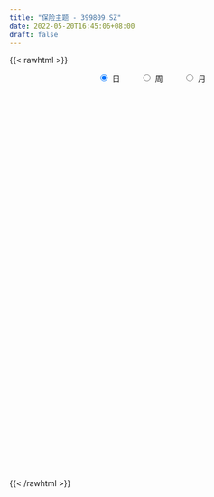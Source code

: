 ```yaml
---
title: "保险主题 - 399809.SZ"
date: 2022-05-20T16:45:06+08:00
draft: false
---
```

{{< rawhtml >}}
    <div style="text-align: center">
        <label style="padding: 1rem;"><input style="margin-right: .5rem" type="radio" name="period" value="D" checked onclick="period_change(this)">日</label>
        <label style="padding: 1rem;"><input style="margin-right: .5rem" type="radio" name="period" value="W" onclick="period_change(this)">周</label>
        <label style="padding: 1rem;"><input style="margin-right: .5rem" type="radio" name="period" value="M" onclick="period_change(this)">月</label>
    </div>
    <div id="chart" style="height: 700px;"></div> 
    <script type="text/javascript">
        const D_v = [9298173.0,8793867.0,9611868.0,11878261.0,9454376.0,8570605.0,7207785.0,8185897.0,7199799.0,6435942.0,11159004.0,8413903.0,7032222.0,7030987.0,6943776.0,7365029.0,7407151.0,6030118.0,6813379.0,5657882.0,5160424.0,6594529.0,9357627.0,12586574.0,10926791.0,10032910.0,8293466.0,7892813.0,8540379.0,10239331.0,8540664.0,6595385.0,8394682.0,7069830.0,6901666.0,5895586.0,7456407.0,8460469.0,7004552.0,7755859.0,6862159.0,8197878.0,8859378.0,11129538.0,11793516.0,12899206.0,11824666.0,10519065.0,9390047.0,9612140.0,11927841.0,16192881.0,15935522.0,21122536.0,18153912.0,14550338.0,12287426.0,12448831.0,12463103.0,14963822.0,10263770.0,10024272.0,8701776.0,9582640.0,8603572.0,11422037.0,11099902.0,8742647.0,12229286.0,15929488.0,13426476.0,11643051.0,10733576.0,8688868.0,12567108.0,13042898.0,16682901.0,12949101.0,13913416.0,18744792.0,23530037.0,19193184.0,18140838.0,16607341.0,18412178.0,18867329.0,19511412.0,21266686.0,18533399.0,25791314.0,17947855.0,17562628.0,16038878.0,16502842.0,16266441.0,14383416.0,18988075.0,15823103.0,15248813.0,10451002.0,14790552.0,11931371.0,11440778.0,9900679.0,7429884.0,8878295.0,9011098.0,9143295.0,7704614.0,11034777.0,9253185.0,10714172.0,10160574.0,9474267.0,11577821.0,12269842.0,11205797.0,12504365.0,7450950.0,7883636.0,8463469.0,7531405.0,7334248.0,8506655.0,8934245.0,6693895.0,6706970.0,7653395.0,5749852.0,6793211.0,7130006.0,7510742.0,7986612.0,6804782.0,8147955.0,8467891.0,8084939.0,8523461.0,7590384.0,8885811.0,10829285.0,10828581.0,10340157.0,9071119.0,13117247.0,13007181.0,11540369.0,10084111.0,7797752.0,8931423.0,9416340.0,9676387.0,8393845.0,8302683.0,8475281.0,7264257.0,6708269.0,8643571.0,7202176.0,6892182.0,6751321.0,8685171.0,10928377.0,9675219.0,17341884.0,11334383.0,9109632.0,9907876.0,9789461.0,11384540.0,7705163.0,12234494.0,12741525.0,16949947.0,12271255.0,9205940.0,10965643.0,8285395.0,8972845.0,11284710.0,14074323.0,13892683.0,11013990.0,12082732.0,17322240.0,13000719.0,9535547.0,11001533.0,9518222.0,10201003.0,8590037.0,12213886.0,9814435.0,16885279.0,11818600.0,8996058.0,8665892.0,8548947.0,11327702.0,9470448.0,16190583.0,18858565.0,17366794.0,11771019.0,11840138.0,8929230.0,15578205.0,13429429.0,12426212.0,13185744.0,9707620.0,8560870.0,7329220.0,7031213.0,6621871.0,8537621.0,5998359.0,8819527.0,8293745.0,9346640.0,12334341.0,8851124.0,9409129.0,9089704.0,10092569.0,7338318.0,6545564.0,7261841.0,8976444.0,9066215.0,8900054.0,10308737.0,8904376.0,12711264.0,11354287.0,12513176.0,11189443.0,11726725.0,10724381.0,8088510.0,6192664.0,9906607.0,8988606.0,6843725.0,6543329.0,6520906.0,7051889.0,6425106.0,6516960.0,8254932.0]
const D_histogram = [0.0,-0.3853182906,-1.7347557628,3.6886346685,5.8205959462,8.3042456056,7.3897936518,8.1344684389,5.5637824632,3.8395260832,8.6114595824,11.4892727095,12.0244276554,11.9839482054,9.2127684027,4.298248133,0.686217868,-3.0304012754,-3.623857114,-4.7171756302,-5.0311855078,-5.2260512525,-7.1086403022,-9.9736615353,-14.2108758179,-15.9985764467,-18.104288823,-19.4500512439,-20.085172925,-17.9239614436,-14.617430493,-11.6204186931,-7.5123117802,-6.0742515707,-6.6793201969,-7.3872996636,-7.0079821586,-10.2725695045,-11.1054644412,-8.4186824309,-7.0046082118,-8.3316752837,-9.157325232,-10.0869282676,-8.3270837838,-9.2983592351,-5.4119542022,-3.2036574961,-1.6003690101,-1.1108248586,-0.8179484737,2.0305494629,3.4419819288,-1.4236179315,-7.8007479911,-10.969006633,-12.7435034623,-12.3412002255,-9.2415234412,-6.0557085761,-4.3607665568,-2.3244851244,-1.4008966816,2.8295083774,6.926951487,9.9939292311,10.1627955386,9.865457024,10.6639256951,10.433522961,13.7338482119,12.0055468348,9.3807546591,7.4859364909,6.3316259771,5.451469585,2.9654230751,3.972153464,2.8731778578,3.1317555565,7.5963232636,11.1046796243,13.3384363357,15.2594843421,17.4600197962,18.0927537982,17.6922118225,16.751447305,15.839780309,11.2394741769,7.7742805336,4.3447151699,0.5089436866,-3.3734139674,-4.5241831472,-5.9767681568,-5.597199844,-4.3341860787,-4.2049305609,-5.6869832241,0.0149031321,4.7968208067,6.5585020944,5.81130913,4.1214520283,2.6999860913,0.2224647714,1.1466539822,0.8136894381,4.5795037259,6.5335129914,6.6974666278,5.0567157668,2.9730885918,0.1456085394,-5.7487968886,-8.4323468331,-11.4960849176,-12.5788381079,-12.9641886603,-12.8265065591,-11.4537343199,-10.8674013726,-10.7607007025,-6.9394616642,-4.721990113,-2.4757010451,-0.796981961,0.2834891401,-0.5045510289,0.477958946,0.6320773566,0.76788903,1.3590791415,1.4997170452,0.1626345021,-0.9147175768,-1.5696375349,-0.6666652313,-0.0348918469,1.0540667255,2.0504682901,4.6475607232,6.4773325914,9.1315237396,10.018298778,10.3148197884,8.6497967286,6.7173081745,6.2099321392,4.5007757264,2.1070158217,1.2738446388,-0.3291202965,-1.0468129085,-2.9069911459,-3.810671278,-3.1844772375,-3.3426911473,-3.1148952003,-2.749125694,-1.9673781689,-0.3199304949,-0.4137300575,1.8888485677,3.4058505426,4.1026339996,4.3165093176,4.0164232001,0.9463262854,-0.5960967068,-0.9607443047,-0.8830154411,2.5732177609,4.1049648356,4.0399920641,0.3473498315,-0.7712937236,-3.4323160098,-6.5821969225,-5.1875204892,-2.6904075141,-0.8393023838,1.7217809278,6.3622390605,6.0392530899,4.88734654,4.8497778701,4.0516075329,4.4791667724,3.4618900102,0.8140354134,-1.0966966402,-5.1229654842,-7.2113176751,-8.8324295294,-8.1464409968,-8.7373625244,-8.2512992288,-9.1168332671,-12.2869342584,-16.6343504749,-20.3212756679,-20.923422772,-19.454098695,-20.3062601573,-25.9090015613,-23.2915369942,-17.5639666858,-9.3099587056,-5.0312073981,-0.5316726322,2.9022763196,5.3958610524,6.0949868219,6.0863229745,5.4493259097,8.3950460456,10.2919534658,12.7951042571,15.0812908424,13.8723974529,13.976450291,10.1217834644,9.1170513288,7.3176448408,6.3201648654,5.6956546122,2.3712787288,-0.9301986513,-4.4896305231,-5.8418850083,-4.68222811,-9.0470299014,-13.8542154389,-14.8080577224,-14.7773141939,-11.3332416365,-8.6095577841,-8.3389977258,-6.5916972162,-4.452490132,-1.5746258735,0.0914842444,2.345864663,2.7946430722,4.7228336772,5.2607052766,4.929136241,7.1567876657]
const D_fast = [0.0,-0.4816478632,-2.2647742762,4.0807748222,7.6678850866,12.2275961474,13.1605926064,15.9388845034,14.7591441434,13.9947692842,20.919567679,26.6696989835,30.2109608433,33.1664684446,32.6984807426,28.8585225061,25.4180467081,20.9438272458,19.4444071287,17.171794705,15.5999884505,14.0986098926,10.4388607673,5.0804241505,-2.7095090867,-8.4968538271,-15.1286384091,-21.3369136411,-26.9933285534,-29.3131074328,-29.6609341055,-29.5690269789,-27.338998011,-27.4195006942,-29.6943993696,-32.2492037522,-33.6218817869,-39.4546115089,-43.0638725559,-42.4817611533,-42.8188389872,-46.22882488,-49.3438061364,-52.7951412388,-53.117067701,-56.4129329611,-53.8795164787,-52.4721341466,-51.2689379132,-51.0570999763,-50.9687107098,-47.6125754075,-45.3406474594,-50.5621518025,-58.88946886,-64.7999791601,-69.760351855,-72.4433486745,-71.6540527506,-69.9821650295,-69.3774146494,-67.922254498,-67.3488902256,-62.4111080723,-56.581927091,-51.016467039,-48.3069018469,-46.1378761055,-42.6734260106,-40.2954480046,-33.5616607006,-32.288575369,-32.5681788799,-32.5915129254,-32.1629169449,-31.6802059408,-33.4248966819,-31.4251279271,-31.8058090687,-30.7642924809,-24.4006439579,-18.1161176911,-12.5477518958,-6.8118328038,-0.2462924007,4.9096300508,8.9321410307,12.1792383394,15.2275164207,13.4370788329,11.915455323,9.5720687517,5.8635331902,1.1378220443,-1.1439929223,-4.0907699711,-5.1105016194,-4.9310343738,-5.8530114962,-8.7568099653,-3.0511978262,2.9299250501,6.3312318614,7.0368661795,6.3773720849,5.6309026707,3.2089975437,4.41985025,4.2903080654,9.2009982847,12.7883857981,14.6267060914,14.2501341721,12.909779145,10.1187012276,2.7870965774,-2.0045400754,-7.9422993893,-12.1697621066,-15.7961598241,-18.8651043626,-20.3557657035,-22.4862830992,-25.0697576048,-22.9833839826,-21.9464099597,-20.319046153,-18.8395725591,-17.688229173,-18.6024070992,-17.5004073879,-17.1882696381,-16.8604857072,-15.9295258103,-15.4139586453,-16.7103825629,-18.016414036,-19.0637433778,-18.327437382,-17.7043869594,-16.3519117056,-14.8428930685,-11.0839104546,-7.6348054386,-2.6977333555,0.6936163775,3.5688423349,4.0662684573,3.8131069468,4.8582139464,4.2742514651,2.4072455158,1.8925354927,0.2072904832,-0.772105356,-3.3590313797,-5.2153793313,-5.3853046002,-6.3791912969,-6.9301191499,-7.2516310672,-6.9617280842,-5.394263034,-5.591495111,-2.8167043439,-0.4482397333,1.2742022236,2.567204871,3.2712245535,0.4377092101,-1.2537379587,-1.8585716328,-2.0015966295,2.0979410127,4.6559292964,5.6009545409,1.9951497662,0.6836827801,-2.8354185085,-7.6308486519,-7.5330523408,-5.7085412442,-4.0672617099,-1.0757331664,5.1552847314,6.3421120333,6.4120421185,7.586917916,7.8016494621,9.3490003946,9.197196135,6.7528503916,4.5679441779,-0.7390660371,-4.6302476468,-8.4594668835,-9.8100886001,-12.5853507587,-14.1621122704,-17.3068546254,-23.5486891814,-32.0546930166,-40.8219371266,-46.6549399236,-50.0491405204,-55.977867022,-68.0578588164,-71.2632784979,-69.9266998609,-64.0001815571,-60.9792320991,-56.6126154913,-52.4530974596,-48.6105474637,-46.3876749887,-44.8747580925,-44.1494236799,-39.1049420326,-34.6350462459,-28.9331193903,-22.8766100944,-20.6174041208,-17.0192387098,-18.3434596704,-17.0689289737,-17.0389242516,-16.4563630106,-15.6569596108,-18.388515812,-21.9225428549,-26.6043823575,-29.4171080947,-29.4280082239,-36.0545674907,-44.3253068879,-48.9811636021,-52.644748622,-52.0339864738,-51.4626920674,-53.2768814405,-53.1775052349,-52.1514206837,-49.6672128937,-47.9782317146,-45.1373851303,-43.9899459531,-40.8810469287,-39.0279990102,-38.1272839856,-34.1104356445]
const D_slow = [0.0,-0.0963295726,-0.5300185134,0.3921401538,1.8472891403,3.9233505417,5.7707989547,7.8044160644,9.1953616802,10.155243201,12.3081080966,15.180426274,18.1865331878,21.1825202392,23.4857123399,24.5602743731,24.7318288401,23.9742285213,23.0682642427,21.8889703352,20.6311739582,19.3246611451,17.5475010696,15.0540856857,11.5013667313,7.5017226196,2.9756504139,-1.8868623971,-6.9081556284,-11.3891459893,-15.0435036125,-17.9486082858,-19.8266862308,-21.3452491235,-23.0150791727,-24.8619040886,-26.6138996283,-29.1820420044,-31.9584081147,-34.0630787224,-35.8142307754,-37.8971495963,-40.1864809043,-42.7082129712,-44.7899839172,-47.114573726,-48.4675622765,-49.2684766505,-49.668568903,-49.9462751177,-50.1507622361,-49.6431248704,-48.7826293882,-49.1385338711,-51.0887208689,-53.8309725271,-57.0168483927,-60.102148449,-62.4125293093,-63.9264564534,-65.0166480926,-65.5977693737,-65.9479935441,-65.2406164497,-63.508878578,-61.0103962702,-58.4696973855,-56.0033331295,-53.3373517057,-50.7289709655,-47.2955089125,-44.2941222038,-41.948933539,-40.0774494163,-38.494542922,-37.1316755258,-36.390319757,-35.397281391,-34.6789869265,-33.8960480374,-31.9969672215,-29.2207973154,-25.8861882315,-22.071317146,-17.7063121969,-13.1831237474,-8.7600707918,-4.5722089655,-0.6122638883,2.197604656,4.1411747894,5.2273535818,5.3545895035,4.5112360117,3.3801902249,1.8859981857,0.4866982247,-0.596848295,-1.6480809353,-3.0698267413,-3.0661009583,-1.8668957566,-0.227270233,1.2255570495,2.2559200566,2.9309165794,2.9865327723,3.2731962678,3.4766186273,4.6214945588,6.2548728067,7.9292394636,9.1934184053,9.9366905533,9.9730926881,8.535893466,6.4278067577,3.5537855283,0.4090760013,-2.8319711638,-6.0385978035,-8.9020313835,-11.6188817267,-14.3090569023,-16.0439223183,-17.2244198466,-17.8433451079,-18.0425905981,-17.9717183131,-18.0978560703,-17.9783663338,-17.8203469947,-17.6283747372,-17.2886049518,-16.9136756905,-16.873017065,-17.1016964592,-17.4941058429,-17.6607721507,-17.6694951125,-17.4059784311,-16.8933613586,-15.7314711778,-14.1121380299,-11.829257095,-9.3246824005,-6.7459774534,-4.5835282713,-2.9042012277,-1.3517181929,-0.2265242613,0.3002296942,0.6186908539,0.5364107797,0.2747075526,-0.4520402339,-1.4047080534,-2.2008273627,-3.0365001496,-3.8152239496,-4.5025053731,-4.9943499154,-5.0743325391,-5.1777650535,-4.7055529116,-3.8540902759,-2.828431776,-1.7493044466,-0.7451986466,-0.5086170752,-0.6576412519,-0.8978273281,-1.1185811884,-0.4752767482,0.5509644607,1.5609624768,1.6477999346,1.4549765037,0.5968975013,-1.0486517293,-2.3455318516,-3.0181337302,-3.2279593261,-2.7975140942,-1.2069543291,0.3028589434,1.5246955784,2.737140046,3.7500419292,4.8698336223,5.7353061248,5.9388149782,5.6646408181,4.3838994471,2.5810700283,0.3729626459,-1.6636476033,-3.8479882344,-5.9108130416,-8.1900213583,-11.2617549229,-15.4203425417,-20.5006614587,-25.7315171517,-30.5950418254,-35.6716068647,-42.1488572551,-47.9717415036,-52.3627331751,-54.6902228515,-55.948024701,-56.080942859,-55.3553737792,-54.0064085161,-52.4826618106,-50.961081067,-49.5987495896,-47.4999880782,-44.9269997117,-41.7282236474,-37.9579009368,-34.4898015736,-30.9956890009,-28.4652431348,-26.1859803026,-24.3565690924,-22.776527876,-21.352614223,-20.7597945408,-20.9923442036,-22.1147518344,-23.5752230864,-24.7457801139,-27.0075375893,-30.471091449,-34.1731058796,-37.8674344281,-40.7007448372,-42.8531342833,-44.9378837147,-46.5858080187,-47.6989305517,-48.0925870201,-48.069715959,-47.4832497933,-46.7845890253,-45.603880606,-44.2887042868,-43.0564202265,-41.2672233101]
const D_data = [['2021-05-11', 2192.3593, 2209.711, 2177.2491, 2212.0932],['2021-05-12', 2201.1167, 2203.6732, 2187.1454, 2218.1181],['2021-05-13', 2189.1377, 2185.9821, 2170.3985, 2205.3737],['2021-05-14', 2190.9706, 2282.7174, 2186.4897, 2283.4917],['2021-05-17', 2269.3041, 2265.945, 2256.0327, 2282.8375],['2021-05-18', 2272.2923, 2288.9691, 2271.0063, 2307.8913],['2021-05-19', 2282.7292, 2257.6288, 2249.7467, 2282.7306],['2021-05-20', 2258.9454, 2285.1734, 2245.232, 2296.0537],['2021-05-21', 2293.3047, 2245.3747, 2240.8556, 2296.8665],['2021-05-24', 2242.2426, 2249.4879, 2237.7392, 2264.1633],['2021-05-25', 2253.369, 2345.8017, 2241.8001, 2352.3064],['2021-05-26', 2354.0701, 2352.8608, 2338.9962, 2368.6195],['2021-05-27', 2339.4853, 2344.5885, 2323.8072, 2364.3797],['2021-05-28', 2342.6786, 2351.1735, 2330.9123, 2364.543],['2021-05-31', 2340.6849, 2321.0177, 2299.9661, 2341.6096],['2021-06-01', 2308.1892, 2282.1486, 2269.7856, 2308.1892],['2021-06-02', 2282.996, 2280.8563, 2260.17, 2288.3904],['2021-06-03', 2276.3655, 2262.1903, 2260.4531, 2303.3772],['2021-06-04', 2254.6601, 2290.3292, 2254.5019, 2318.3792],['2021-06-07', 2283.1017, 2279.3446, 2265.6692, 2285.6299],['2021-06-08', 2278.5394, 2284.4143, 2264.1739, 2305.009],['2021-06-09', 2284.2641, 2283.2594, 2279.9093, 2302.2862],['2021-06-10', 2277.8495, 2254.1416, 2251.3205, 2302.0518],['2021-06-11', 2252.8713, 2224.405, 2211.0048, 2255.4693],['2021-06-15', 2218.5977, 2180.1059, 2167.7829, 2220.3217],['2021-06-16', 2180.0005, 2183.6786, 2176.8323, 2203.5548],['2021-06-17', 2179.2207, 2156.1706, 2151.7928, 2188.4306],['2021-06-18', 2151.0921, 2141.3178, 2129.8294, 2151.0921],['2021-06-21', 2127.2245, 2128.3366, 2115.0718, 2135.1717],['2021-06-22', 2141.3323, 2150.9544, 2131.4224, 2165.288],['2021-06-23', 2146.9357, 2165.1901, 2145.5686, 2172.4554],['2021-06-24', 2165.4226, 2165.5211, 2156.0315, 2181.4893],['2021-06-25', 2168.6904, 2188.3493, 2163.6969, 2196.1703],['2021-06-28', 2191.4483, 2161.5325, 2153.3717, 2191.6721],['2021-06-29', 2152.0724, 2129.8886, 2127.1637, 2156.7569],['2021-06-30', 2106.8517, 2115.963, 2100.7187, 2122.2581],['2021-07-01', 2118.5495, 2119.2403, 2091.7486, 2132.6021],['2021-07-02', 2104.3453, 2054.8014, 2051.3855, 2104.8415],['2021-07-05', 2049.5898, 2061.2061, 2035.3737, 2062.7506],['2021-07-06', 2066.4466, 2097.7994, 2059.9539, 2101.3449],['2021-07-07', 2088.2653, 2081.7879, 2071.2092, 2107.1705],['2021-07-08', 2081.4965, 2036.2349, 2028.796, 2081.5693],['2021-07-09', 2028.0052, 2024.0732, 2014.2043, 2048.8642],['2021-07-12', 2034.4484, 2004.3527, 2002.6379, 2036.4096],['2021-07-13', 2009.168, 2026.672, 1999.312, 2026.8555],['2021-07-14', 2022.8486, 1980.9296, 1978.1702, 2023.3517],['2021-07-15', 1982.5861, 2036.9989, 1975.9021, 2044.1577],['2021-07-16', 2025.7695, 2022.0626, 2007.9611, 2047.5214],['2021-07-19', 2018.4824, 2015.827, 1979.3152, 2019.2535],['2021-07-20', 1998.7392, 1999.3413, 1984.8697, 2009.8386],['2021-07-21', 1983.9023, 1991.0749, 1978.9438, 2004.6019],['2021-07-22', 1987.3324, 2024.9971, 1980.6816, 2041.6625],['2021-07-23', 2024.0347, 2013.7135, 2007.4899, 2036.2194],['2021-07-26', 1998.928, 1919.4674, 1915.2582, 1998.928],['2021-07-27', 1918.162, 1859.138, 1851.0908, 1921.9462],['2021-07-28', 1855.9243, 1858.4189, 1849.2558, 1877.9117],['2021-07-29', 1876.8858, 1845.0296, 1834.2532, 1877.2205],['2021-07-30', 1840.5787, 1850.1485, 1821.4344, 1864.1332],['2021-08-02', 1840.5517, 1876.0447, 1815.2112, 1900.0221],['2021-08-03', 1867.3103, 1879.0147, 1861.1498, 1893.2406],['2021-08-04', 1878.0481, 1860.1779, 1852.6726, 1878.109],['2021-08-05', 1853.2344, 1862.5688, 1849.3817, 1895.3784],['2021-08-06', 1844.8118, 1845.7614, 1837.8612, 1852.1746],['2021-08-09', 1836.0538, 1892.4075, 1834.6298, 1911.857],['2021-08-10', 1885.6251, 1908.0685, 1870.484, 1910.0074],['2021-08-11', 1904.3251, 1912.5015, 1901.107, 1935.4484],['2021-08-12', 1909.7682, 1884.519, 1882.4866, 1918.1551],['2021-08-13', 1877.7348, 1878.1965, 1869.9819, 1894.6505],['2021-08-16', 1877.0724, 1893.7318, 1876.7043, 1905.5418],['2021-08-17', 1891.3073, 1883.4194, 1881.2635, 1926.3979],['2021-08-18', 1875.6465, 1938.7206, 1868.4818, 1945.4947],['2021-08-19', 1925.2064, 1883.7497, 1882.0886, 1928.0048],['2021-08-20', 1870.4527, 1863.1285, 1854.3255, 1883.3899],['2021-08-23', 1863.696, 1860.9295, 1854.2625, 1876.5431],['2021-08-24', 1854.9342, 1861.8755, 1840.2861, 1868.9132],['2021-08-25', 1862.4429, 1859.1225, 1853.6936, 1872.4309],['2021-08-26', 1854.8232, 1827.9849, 1826.7264, 1854.9928],['2021-08-27', 1840.9124, 1865.4138, 1840.9124, 1876.7491],['2021-08-30', 1869.6311, 1836.5118, 1826.3525, 1869.6311],['2021-08-31', 1824.8331, 1848.7631, 1805.0963, 1848.8032],['2021-09-01', 1844.3492, 1913.9119, 1843.2492, 1930.5284],['2021-09-02', 1904.7638, 1926.707, 1901.9641, 1927.138],['2021-09-03', 1937.3443, 1932.1994, 1908.1884, 1957.2734],['2021-09-06', 1927.2037, 1947.6214, 1926.7528, 1957.8776],['2021-09-07', 1945.391, 1972.6171, 1931.7189, 1975.2434],['2021-09-08', 1967.5249, 1972.7321, 1957.7042, 1990.4109],['2021-09-09', 1955.0739, 1973.22, 1941.3087, 1975.4763],['2021-09-10', 1968.9123, 1975.6939, 1967.3329, 2016.1979],['2021-09-13', 1974.0302, 1983.755, 1966.6361, 1988.1413],['2021-09-14', 1985.9434, 1933.5475, 1930.3021, 1991.7501],['2021-09-15', 1923.8165, 1933.9771, 1922.2524, 1945.8333],['2021-09-16', 1934.4837, 1921.2478, 1920.8823, 1947.0989],['2021-09-17', 1913.0642, 1899.1415, 1884.1191, 1920.8464],['2021-09-22', 1858.9352, 1877.1621, 1852.8889, 1882.1005],['2021-09-23', 1897.9683, 1895.1337, 1886.9026, 1919.7017],['2021-09-24', 1893.7742, 1880.441, 1876.4504, 1911.2646],['2021-09-27', 1882.0436, 1896.0151, 1877.6232, 1905.2451],['2021-09-28', 1895.7037, 1907.55, 1882.8326, 1913.6024],['2021-09-29', 1891.2701, 1893.5253, 1872.8906, 1906.4185],['2021-09-30', 1890.8754, 1865.3431, 1853.864, 1894.016],['2021-10-08', 1914.4764, 1964.1355, 1908.2156, 1965.9858],['2021-10-11', 1966.8034, 1982.64, 1966.8034, 2004.3768],['2021-10-12', 1968.2717, 1966.9532, 1949.8989, 1986.5765],['2021-10-13', 1959.1089, 1943.2976, 1917.1162, 1959.7066],['2021-10-14', 1938.4796, 1929.1053, 1928.0075, 1950.5669],['2021-10-15', 1926.862, 1927.136, 1919.9, 1939.6991],['2021-10-18', 1934.2904, 1904.9115, 1896.8194, 1938.4731],['2021-10-19', 1899.6238, 1944.3354, 1898.0839, 1957.5866],['2021-10-20', 1950.1759, 1931.4506, 1925.2219, 1964.7543],['2021-10-21', 1940.3439, 1994.8948, 1940.3439, 2012.8914],['2021-10-22', 2000.6887, 1992.9497, 1980.0896, 2008.4955],['2021-10-25', 1979.9965, 1982.588, 1960.1736, 1984.4688],['2021-10-26', 1982.6769, 1961.902, 1958.6432, 1998.4446],['2021-10-27', 1951.1287, 1950.8339, 1940.9856, 1969.8556],['2021-10-28', 1932.6939, 1930.8542, 1914.2122, 1937.9725],['2021-10-29', 1920.7208, 1867.8052, 1860.3372, 1927.3795],['2021-11-01', 1855.0699, 1880.1436, 1843.893, 1890.5253],['2021-11-02', 1878.6833, 1852.4839, 1833.6099, 1899.6261],['2021-11-03', 1851.1596, 1856.6723, 1847.8724, 1876.7699],['2021-11-04', 1853.7276, 1850.994, 1842.7262, 1860.138],['2021-11-05', 1846.702, 1845.8824, 1842.1131, 1858.5938],['2021-11-08', 1843.5128, 1854.6423, 1826.4739, 1864.766],['2021-11-09', 1857.9892, 1839.6672, 1835.4173, 1866.5547],['2021-11-10', 1835.2303, 1824.9939, 1801.3958, 1835.5292],['2021-11-11', 1819.2657, 1872.9401, 1817.9219, 1872.9736],['2021-11-12', 1872.7472, 1862.1648, 1850.5214, 1872.7964],['2021-11-15', 1867.6106, 1869.2452, 1851.8869, 1874.0594],['2021-11-16', 1870.4563, 1868.9057, 1858.3913, 1884.6091],['2021-11-17', 1862.0186, 1866.1167, 1859.1143, 1877.6932],['2021-11-18', 1860.1161, 1840.8221, 1840.8221, 1862.5244],['2021-11-19', 1835.9175, 1860.9575, 1835.3288, 1865.5974],['2021-11-22', 1856.6526, 1851.5471, 1850.182, 1861.4276],['2021-11-23', 1849.7691, 1850.135, 1845.1037, 1865.7603],['2021-11-24', 1853.9736, 1856.1773, 1841.5181, 1862.2625],['2021-11-25', 1856.3094, 1851.2213, 1845.5092, 1856.3094],['2021-11-26', 1843.6046, 1827.7041, 1827.3568, 1843.6046],['2021-11-29', 1813.0338, 1821.6776, 1809.8395, 1823.6643],['2021-11-30', 1820.8051, 1818.8019, 1810.0892, 1831.2853],['2021-12-01', 1815.3003, 1835.5949, 1815.3003, 1836.5843],['2021-12-02', 1829.1241, 1833.5555, 1821.0952, 1840.244],['2021-12-03', 1836.2873, 1841.8613, 1821.0071, 1843.0113],['2021-12-06', 1853.1139, 1845.1587, 1842.3651, 1869.5856],['2021-12-07', 1857.9114, 1875.3391, 1845.1291, 1878.8269],['2021-12-08', 1878.4063, 1880.0741, 1859.8834, 1880.2095],['2021-12-09', 1881.5633, 1906.998, 1876.8421, 1925.0307],['2021-12-10', 1896.5599, 1900.6365, 1893.4555, 1909.6549],['2021-12-13', 1910.3044, 1903.4707, 1903.4707, 1936.4274],['2021-12-14', 1895.5452, 1881.9773, 1878.2676, 1905.1611],['2021-12-15', 1879.9495, 1874.4992, 1871.1981, 1890.4975],['2021-12-16', 1878.2921, 1890.6315, 1871.1799, 1891.4543],['2021-12-17', 1885.4452, 1873.7407, 1870.2499, 1892.6732],['2021-12-20', 1868.8667, 1856.6824, 1855.1154, 1876.9376],['2021-12-21', 1853.4318, 1868.9107, 1853.4318, 1874.4271],['2021-12-22', 1871.7249, 1853.1105, 1851.8892, 1874.8764],['2021-12-23', 1856.4963, 1857.4142, 1843.9566, 1862.098],['2021-12-24', 1857.2176, 1834.494, 1829.1686, 1857.2176],['2021-12-27', 1835.943, 1836.1508, 1829.743, 1845.962],['2021-12-28', 1838.9799, 1851.5076, 1838.6561, 1857.702],['2021-12-29', 1859.0839, 1839.9481, 1839.0462, 1859.0839],['2021-12-30', 1842.0017, 1841.8919, 1839.5685, 1854.2278],['2021-12-31', 1846.4812, 1842.2824, 1837.2544, 1855.0949],['2022-01-04', 1847.2923, 1848.0383, 1823.8687, 1848.6879],['2022-01-05', 1848.5942, 1863.8458, 1847.3751, 1880.1285],['2022-01-06', 1858.3062, 1845.208, 1842.5432, 1863.9994],['2022-01-07', 1852.0397, 1881.1303, 1851.3102, 1892.4334],['2022-01-10', 1879.6451, 1883.1659, 1866.3601, 1889.9684],['2022-01-11', 1883.9418, 1881.4322, 1872.8862, 1905.0963],['2022-01-12', 1883.2854, 1880.9061, 1864.4728, 1889.5294],['2022-01-13', 1883.6919, 1877.3991, 1877.3789, 1909.942],['2022-01-14', 1875.1669, 1835.4318, 1834.3914, 1875.1669],['2022-01-17', 1839.3549, 1842.12, 1832.1015, 1847.3402],['2022-01-18', 1844.7754, 1850.9713, 1834.5255, 1858.9358],['2022-01-19', 1852.1792, 1854.8532, 1846.1508, 1867.9475],['2022-01-20', 1855.1992, 1907.3626, 1855.032, 1913.841],['2022-01-21', 1904.6206, 1899.4652, 1890.4664, 1911.2796],['2022-01-24', 1896.1438, 1886.8538, 1870.5734, 1896.5472],['2022-01-25', 1871.8156, 1833.1711, 1833.1711, 1877.5884],['2022-01-26', 1844.0901, 1852.4301, 1830.1699, 1855.9988],['2022-01-27', 1842.9369, 1821.2938, 1820.6504, 1843.8648],['2022-01-28', 1834.1717, 1795.3372, 1792.3269, 1837.5874],['2022-02-07', 1829.9199, 1842.571, 1820.3231, 1853.1667],['2022-02-08', 1840.7778, 1863.4059, 1832.1391, 1864.7588],['2022-02-09', 1866.516, 1865.2457, 1858.3075, 1884.7886],['2022-02-10', 1868.2588, 1886.0459, 1855.7524, 1887.5759],['2022-02-11', 1884.0752, 1934.6214, 1881.489, 1956.8947],['2022-02-14', 1921.5603, 1889.0381, 1882.6911, 1928.5105],['2022-02-15', 1884.6196, 1879.1644, 1866.5729, 1894.2575],['2022-02-16', 1887.9541, 1894.1215, 1884.8697, 1906.2293],['2022-02-17', 1892.6308, 1886.3582, 1881.2215, 1910.6425],['2022-02-18', 1878.327, 1904.7609, 1876.984, 1907.8683],['2022-02-21', 1895.495, 1888.9963, 1874.2292, 1895.5063],['2022-02-22', 1871.4934, 1861.1595, 1848.6937, 1871.4992],['2022-02-23', 1863.8256, 1858.7418, 1850.8533, 1868.2873],['2022-02-24', 1841.6389, 1814.3261, 1803.4448, 1841.945],['2022-02-25', 1822.9526, 1817.5642, 1812.5093, 1836.3023],['2022-02-28', 1813.3709, 1807.1177, 1793.5732, 1815.1189],['2022-03-01', 1815.2798, 1826.5866, 1804.6166, 1827.2563],['2022-03-02', 1812.241, 1803.6603, 1802.9988, 1816.9796],['2022-03-03', 1808.8934, 1809.3536, 1802.7632, 1816.98],['2022-03-04', 1795.032, 1783.3949, 1777.1174, 1795.032],['2022-03-07', 1765.0357, 1733.5625, 1726.8735, 1765.078],['2022-03-08', 1733.2377, 1684.8733, 1679.7982, 1737.4959],['2022-03-09', 1688.4275, 1653.9315, 1605.3822, 1696.1348],['2022-03-10', 1688.938, 1661.0858, 1661.0858, 1690.0807],['2022-03-11', 1635.033, 1669.1605, 1618.6011, 1674.9385],['2022-03-14', 1638.7463, 1621.0257, 1621.0172, 1655.5207],['2022-03-15', 1605.0554, 1519.8261, 1517.8684, 1605.0554],['2022-03-16', 1541.9733, 1588.5641, 1514.1489, 1596.1257],['2022-03-17', 1625.2628, 1626.6204, 1606.5756, 1652.2563],['2022-03-18', 1614.55, 1677.7969, 1612.0173, 1691.461],['2022-03-21', 1670.9605, 1648.3169, 1638.3391, 1671.3525],['2022-03-22', 1630.9942, 1664.6742, 1629.7797, 1670.4114],['2022-03-23', 1664.6884, 1665.8428, 1647.5112, 1672.4689],['2022-03-24', 1654.1905, 1665.6662, 1648.2366, 1679.8357],['2022-03-25', 1662.952, 1648.8478, 1648.8478, 1678.7591],['2022-03-28', 1608.7976, 1639.3547, 1608.7136, 1648.8874],['2022-03-29', 1641.2048, 1627.1776, 1624.4995, 1650.4654],['2022-03-30', 1638.8742, 1676.9829, 1638.8733, 1678.7828],['2022-03-31', 1668.1542, 1677.8858, 1666.1089, 1694.0593],['2022-04-01', 1669.3379, 1700.5149, 1663.1751, 1703.7893],['2022-04-06', 1696.2011, 1716.3032, 1695.2069, 1723.4628],['2022-04-07', 1708.9647, 1681.8723, 1679.1273, 1716.5132],['2022-04-08', 1678.2174, 1701.8439, 1675.4921, 1702.28],['2022-04-11', 1686.4537, 1647.4734, 1643.0096, 1686.8135],['2022-04-12', 1653.3652, 1673.8358, 1637.9037, 1683.9726],['2022-04-13', 1664.2569, 1659.2558, 1657.1619, 1676.1655],['2022-04-14', 1673.7187, 1663.8298, 1659.7025, 1675.4624],['2022-04-15', 1654.2028, 1665.7784, 1651.1348, 1673.5567],['2022-04-18', 1649.5857, 1621.4484, 1615.8591, 1649.8405],['2022-04-19', 1617.8707, 1601.3477, 1591.672, 1624.3442],['2022-04-20', 1603.5387, 1574.2349, 1570.4211, 1608.283],['2022-04-21', 1572.0296, 1581.1571, 1570.7437, 1608.0814],['2022-04-22', 1574.403, 1604.443, 1572.6444, 1620.6237],['2022-04-25', 1550.916, 1517.2774, 1515.2842, 1572.331],['2022-04-26', 1514.0771, 1473.5294, 1468.8518, 1517.7219],['2022-04-27', 1459.1775, 1490.0632, 1456.2862, 1490.7957],['2022-04-28', 1476.402, 1482.8674, 1468.197, 1490.2332],['2022-04-29', 1487.4566, 1518.9847, 1474.6215, 1526.355],['2022-05-05', 1504.7543, 1512.7143, 1502.373, 1524.9011],['2022-05-06', 1489.7235, 1477.0094, 1473.9468, 1501.9971],['2022-05-09', 1473.8037, 1488.4621, 1468.7092, 1488.5466],['2022-05-10', 1468.3015, 1492.752, 1465.8621, 1501.2069],['2022-05-11', 1491.7535, 1506.3655, 1491.4398, 1521.413],['2022-05-12', 1494.8795, 1496.0443, 1489.6102, 1507.9016],['2022-05-13', 1505.1162, 1508.2141, 1497.6868, 1517.4213],['2022-05-16', 1514.4352, 1488.2487, 1485.6195, 1515.6593],['2022-05-17', 1494.3821, 1509.6672, 1491.4732, 1509.6672],['2022-05-18', 1514.368, 1496.5225, 1489.2533, 1514.3836],['2022-05-19', 1478.4994, 1484.0386, 1474.2335, 1488.7275],['2022-05-20', 1493.023, 1520.0996, 1491.5163, 1521.7429]]
const W_v = [30026806.0,34333890.0,58240602.0,59462620.0,47795869.0,40034933.0,37184542.0,31565056.0,31697513.0,27564082.0,24967311.0,23485574.0,19746897.0,24187760.0,23312894.0,23184326.0,30924093.0,31755212.0,36366809.0,38785718.0,29285222.0,27908517.0,27023457.0,26599597.0,31962515.0,31528260.0,38903324.0,53977146.0,53041597.0,42924902.0,58363750.0,16117753.0,10235423.0,25982978.0,22317910.0,21851220.0,27310680.0,27934528.0,14629658.0,20649226.0,25396301.0,25913384.0,12540672.0,21935577.0,19659175.0,20527670.0,20061064.0,22280608.0,21817248.0,24147687.0,22961531.0,24996218.0,20764693.0,23369386.0,25823364.0,20193285.0,20787575.0,16849292.0,19528969.0,21287506.0,17308378.0,16314333.0,22597017.0,20119363.0,27440247.0,23931974.0,37956479.0,36814529.0,24511277.0,29978202.0,25795760.0,18565663.0,22720938.0,17258163.0,16970640.0,18620944.0,14232278.0,24276992.0,18913234.0,16555896.0,22736629.0,27204894.0,41767679.0,75005013.0,74214370.0,58472218.0,48765021.0,48135074.0,52672049.0,52794911.0,51746595.0,38894182.0,16976194.0,42078274.0,27966599.0,24769655.0,28584294.0,17526172.0,26083992.0,39535178.0,28961527.0,31064841.0,25246135.0,21521070.0,21988951.0,25642837.0,25462439.0,20113776.0,23465616.0,27312673.0,38845881.0,27234851.0,30182527.0,23468140.0,4043694.0,22190343.0,33460870.0,22450300.0,26844667.0,29111701.0,23033187.0,27791325.0,25564861.0,18826457.0,25243887.0,28229491.0,18955076.0,25242245.0,23892251.0,19856266.0,19522959.0,33237855.0,23928670.0,35551064.0,47415906.0,54492054.0,36916860.0,32405299.0,26394335.0,20288107.0,15978773.0,20447383.0,19577491.0,17507557.0,14639879.0,17788542.0,16859052.0,15492387.0,21694280.0,18878132.0,23497136.0,15083745.0,47504071.0,104293452.0,64166632.0,57624571.0,33578197.0,45546428.0,38321762.0,46453189.0,27353785.0,29446374.0,28628761.0,30226272.0,25842634.0,12120708.0,4602200.0,28912218.0,29501787.0,26244583.0,27424639.0,32432934.0,27792200.0,39188382.0,48930619.0,29064851.0,31307156.0,33067523.0,29938717.0,69500002.0,85514026.0,57694405.0,46181110.0,45197650.0,24165758.0,28445181.0,68915643.0,48492753.0,50158396.0,42216528.0,35881045.0,32574566.0,25480886.0,28343525.0,27738815.0,31422552.0,19549184.0,49968190.0,40618462.0,40072058.0,34559453.0,39357036.0,37145980.0,42310441.0,35783958.0,38679826.0,58165991.0,63058431.0,78563043.0,56416743.0,49450798.0,63961877.0,63930876.0,93522267.0,94664946.0,95874074.0,47152699.0,60510993.0,14790552.0,49581007.0,46146969.0,54196676.0,47508217.0,39000448.0,34033434.0,38917982.0,43913880.0,56364285.0,47769995.0,42112453.0,36197519.0,46630651.0,51525892.0,61902384.0,48714533.0,68385968.0,53257024.0,59322237.0,47009047.0,76027099.0,63548820.0,39250794.0,40995892.0,30594594.0,40327996.0,46155826.0,59494895.0,18812891.0,38474931.0,34769793.0]
const W_histogram = [0.0,5.0103311681,9.15947105,10.0407843974,9.3641387969,4.2412335937,5.3642337931,13.2638255533,17.3150623122,17.2065335255,12.3029171116,8.801915314,4.6748589193,5.0863726077,7.5425759494,16.9518988396,25.134349822,35.7479353981,49.6244288024,49.3996733762,34.5544531592,27.4961270605,16.9375316871,15.6106001572,7.5690730308,0.016669692,-1.6136485216,0.7936017591,-0.714427783,-2.4776824968,-24.4706132932,-32.7545747474,-31.381624846,-36.0512085061,-32.3591746088,-30.3143338209,-32.0278572709,-41.0571707353,-46.9235241394,-46.774289466,-50.0356498619,-50.083360355,-47.3287277712,-36.9106218553,-28.192640037,-25.2860138168,-23.1925987162,-19.4496551973,-11.2696165917,-12.7081072681,-16.9714242916,-20.508693975,-17.7429425412,-9.4878074794,-3.2655243862,-5.3976847759,-1.1807647874,-2.8044558324,4.2691133293,7.8563183947,9.7767023516,10.5851981302,18.6315299201,25.9388844839,21.4923993287,20.2091251971,22.0243910342,24.5797434493,18.7963812433,15.9714801853,8.0219479246,3.8590287997,0.3443355972,-3.2182670373,-10.3008910192,-16.4703084551,-16.8870897437,-17.3795669869,-11.6870474073,-5.3967540991,2.2311770059,7.4589467472,21.1596891932,41.4509591113,43.3529505965,46.7682277254,48.8423336871,48.8336406931,53.4719598594,51.0835035121,59.8145068257,51.4664259769,44.2917835073,26.5309934538,7.7066177415,-6.6323900677,-11.9200389185,-17.7894485076,-17.6039902538,-6.8679261718,-1.4355952975,2.9319929056,4.8078861659,5.3609396761,6.3907920427,1.102431051,-7.7530529077,-11.8273877654,-8.015659279,-11.3507804251,-7.0530361174,-2.9864363867,-5.6511855247,-11.8401842881,-17.8806718063,-16.1102846187,-15.3223532182,-15.3586474826,-12.9588005328,-9.4539061651,-12.0640609697,-16.8129884261,-20.245232029,-19.4762628807,-12.2658553755,-7.054679253,-5.6464145874,1.7385814207,3.561121428,2.7529484055,-4.0249473568,-15.9817486543,-21.9291989402,-19.786898608,-26.8123416127,-24.6078392884,-31.9788226592,-44.197817713,-46.1935852088,-46.6600612719,-42.2848166406,-33.3282847588,-27.9654001812,-15.7590802844,-8.6784409906,-5.9339695113,-6.4545898235,-4.912935459,2.6530799793,5.4486125919,8.2363160542,9.1335777795,23.4718750032,42.5869755339,43.0526707577,39.0809877017,35.6866381971,35.0901975859,41.1848714641,44.3958596759,42.5122150745,32.2117171104,27.3324135882,31.7435397842,24.9057669039,16.5275116608,12.5123317663,18.1373490835,21.856770699,13.5085841416,5.8088768073,-0.7845454484,1.6008996554,11.4542786322,17.8434402187,10.89409938,6.6968418985,-3.1768841792,-3.3527319207,-2.9660201809,3.403674824,-1.2148618796,-13.4810359934,-16.4585282774,-17.7216338857,-9.2756290696,-4.9422950569,-3.1582926867,-3.474185846,-12.2743956823,-16.7918400812,-20.9852029835,-27.3359052334,-32.3130677992,-33.6097544221,-34.0035222278,-33.9471383378,-26.8702552451,-23.3101511271,-12.9528378048,-9.483364112,-10.8155032486,-16.1580191937,-15.3933992674,-22.3300983026,-27.1175937785,-28.4125450524,-27.7903041216,-35.8411995577,-38.6661565466,-35.6294728739,-32.0283444597,-27.0817639775,-17.3732048478,-6.6356550105,-3.4620225446,-1.4958102526,-0.1561388615,7.9891697925,11.2889987394,17.9143607142,14.0494532794,10.3673992465,9.4075107499,9.0665484006,7.0656190454,7.1386763101,11.3389844627,12.4128195036,10.6542526501,10.1899651447,12.5201653162,11.0556535604,14.267097444,9.4768052457,15.4346933159,16.9874118247,11.9998792407,6.5312333113,-4.0767433233,-9.4992460845,-13.7643058263,-11.9042120404,-9.4878277131,-9.2142470619,-11.8897406418,-17.7857710206,-22.5757709721,-21.6998013796,-18.5018795927]
const W_fast = [0.0,6.2629139601,12.7019216045,16.0934310512,17.7578201499,13.6952233452,16.1592819928,27.3748301414,35.7548324783,39.9479370731,38.1200499371,36.819526968,33.8611853031,35.5442921434,39.8861394725,53.5334370725,67.9994755104,87.5500449361,113.8326455409,125.9578084588,119.7512015316,119.5669071981,113.2426947464,115.8184132558,109.6691543871,102.1209184713,100.0871881273,102.6928388478,101.0062023599,98.623527022,70.5129429023,54.0403377612,47.5678814511,33.8854956645,29.4877359096,23.9539932423,14.2335054745,-5.0601006737,-22.6573351127,-34.2016728057,-49.9719456672,-62.540496249,-71.618045608,-70.4275951559,-68.7577733468,-72.1726505808,-75.8773851593,-76.9968554397,-71.634220982,-76.2497384755,-84.7559115718,-93.420354749,-95.0903389505,-89.2071557586,-83.8012537619,-87.2828353456,-83.3611065539,-85.685911557,-77.545064063,-71.993779399,-67.6292198542,-64.174424543,-51.470210273,-37.6781345883,-36.7515199113,-32.9825127437,-25.661149148,-16.9608608705,-18.0451277657,-16.8771587775,-22.821204057,-26.0193659819,-29.4479752851,-33.8151446789,-43.4729914157,-53.7599859653,-58.3985396898,-63.2359086798,-60.4651509519,-55.5240461686,-47.3383208121,-40.245814384,-21.2551496397,9.3988600562,22.1390891905,37.2464232508,51.5311126343,63.7308298135,81.7371389446,92.1195584754,115.8041884954,120.3227141409,124.2210175481,113.092975858,96.1952545811,80.1981492549,71.9304906746,61.6137189586,57.3981796488,66.4172621879,71.4906942378,76.5912806673,79.6691454692,81.5624338983,84.1899842756,79.1772310467,68.3834838611,61.352302062,63.1601157286,56.9872994763,59.5217847546,62.8417753886,58.7642298695,49.615185034,39.1045295643,36.8473455972,33.8046886932,29.9287325581,29.0888793748,30.2302972012,24.6041271541,15.6519525912,7.158400981,3.0583044092,7.2022480705,10.6497543798,10.6464153984,18.4660567618,21.1788771261,21.0589412049,13.2748086034,-2.6774298576,-14.1071798786,-16.9116041984,-30.6401326063,-34.5875901041,-49.9532791396,-73.2217286217,-86.7658924197,-98.8973838008,-105.0933433296,-104.4688826376,-106.0973481052,-97.8307982795,-92.9197692334,-91.6587901319,-93.7930578999,-93.4796374002,-85.2503519671,-81.0926662065,-76.2458837307,-73.0652275605,-52.8589615859,-23.0971171719,-11.8682542586,-6.0696903891,-0.5423803445,7.6337284408,24.024620185,38.3345733158,47.078982483,44.8314137966,46.7852136713,59.1322248134,58.5208936591,54.2745163312,53.3874193782,63.5467739663,72.7303882565,67.7593477345,61.5118596021,54.7223009843,57.507971002,70.2249196368,81.074941278,76.8491252842,74.3260782774,63.6581311548,62.6441004332,62.2893071278,69.5099208386,64.5876686652,48.9512355531,41.8591111997,36.1655971199,42.2926946686,45.3904549171,46.3848841156,45.2004444949,33.3316357379,24.6162313188,15.1765676706,1.9918891123,-11.0635404033,-20.7626656317,-29.6573139943,-38.0877146888,-37.7283954073,-39.9958290711,-32.8767252,-31.7780925352,-35.814107484,-45.1961282275,-48.279858118,-60.7990817289,-72.3659756494,-80.7640631865,-87.0893982861,-104.1005936115,-116.5920897371,-122.4627742829,-126.8687319836,-128.6925924958,-123.327334578,-114.2486984934,-111.9405716637,-110.3483119348,-109.047675259,-98.9050741569,-92.7829955252,-81.6790433719,-82.0315874868,-83.1217917081,-81.7298025173,-79.8041277664,-80.0386523603,-78.180926018,-71.1458717497,-66.9688318329,-66.0638355239,-63.9806317431,-58.5203902426,-57.2209886083,-50.4427703637,-52.8638612506,-43.0472998514,-37.2477283865,-39.2352911603,-43.0711287618,-54.6982912273,-62.4956055096,-70.2017417079,-71.3177009322,-71.2732735331,-73.3032546474,-78.9511833877,-89.2936565217,-99.7275992162,-104.2765799687,-105.70412808]
const W_slow = [0.0,1.252582792,3.5424505545,6.0526466539,8.3936813531,9.4539897515,10.7950481998,14.1110045881,18.4397701661,22.7414035475,25.8171328254,28.0176116539,29.1863263838,30.4579195357,32.343563523,36.5815382329,42.8651256884,51.802109538,64.2082167386,76.5581350826,85.1967483724,92.0707801375,96.3051630593,100.2078130986,102.1000813563,102.1042487793,101.7008366489,101.8992370887,101.7206301429,101.1012095187,94.9835561954,86.7949125086,78.9495062971,69.9367041706,61.8469105184,54.2683270632,46.2613627454,35.9970700616,24.2661890267,12.5726166603,0.0637041948,-12.457135894,-24.2893178368,-33.5169733006,-40.5651333098,-46.886636764,-52.6847864431,-57.5472002424,-60.3646043903,-63.5416312074,-67.7844872802,-72.911660774,-77.3473964093,-79.7193482792,-80.5357293757,-81.8851505697,-82.1803417665,-82.8814557246,-81.8141773923,-79.8500977936,-77.4059222057,-74.7596226732,-70.1017401932,-63.6170190722,-58.24391924,-53.1916379407,-47.6855401822,-41.5406043199,-36.841509009,-32.8486389627,-30.8431519816,-29.8783947816,-29.7923108823,-30.5968776417,-33.1721003965,-37.2896775102,-41.5114499462,-45.8563416929,-48.7781035447,-50.1272920695,-49.569497818,-47.7047611312,-42.4148388329,-32.0520990551,-21.213861406,-9.5218044746,2.6887789472,14.8971891204,28.2651790853,41.0360549633,55.9896816697,68.8562881639,79.9292340408,86.5619824042,88.4886368396,86.8305393227,83.850529593,79.4031674661,75.0021699027,73.2851883597,72.9262895354,73.6592877617,74.8612593032,76.2014942222,77.7991922329,78.0747999957,76.1365367687,73.1796898274,71.1757750076,68.3380799014,66.574820872,65.8282117753,64.4154153942,61.4553693221,56.9852013706,52.9576302159,49.1270419113,45.2873800407,42.0476799075,39.6842033662,36.6681881238,32.4649410173,27.40363301,22.5345672899,19.468103446,17.7044336328,16.2928299859,16.7274753411,17.6177556981,18.3059927994,17.2997559602,13.3043187967,7.8220190616,2.8752944096,-3.8277909936,-9.9797508157,-17.9744564805,-29.0239109087,-40.5723072109,-52.2373225289,-62.808526689,-71.1405978787,-78.131947924,-82.0717179951,-84.2413282428,-85.7248206206,-87.3384680765,-88.5667019412,-87.9034319464,-86.5412787984,-84.4821997849,-82.19880534,-76.3308365892,-65.6840927057,-54.9209250163,-45.1506780909,-36.2290185416,-27.4564691451,-17.1602512791,-6.0612863601,4.5667674085,12.6196966861,19.4528000832,27.3886850292,33.6151267552,37.7470046704,40.8750876119,45.4094248828,50.8736175576,54.250763593,55.7029827948,55.5068464327,55.9070713466,58.7706410046,63.2315010593,65.9550259043,67.6292363789,66.8350153341,65.9968323539,65.2553273087,66.1062460147,65.8025305448,62.4322715464,58.3176394771,53.8872310056,51.5683237382,50.332749974,49.5431768023,48.6746303408,45.6060314203,41.4080714,36.1617706541,29.3277943457,21.2495273959,12.8470887904,4.3462082335,-4.140576351,-10.8581401622,-16.685677944,-19.9238873952,-22.2947284232,-24.9986042354,-29.0381090338,-32.8864588506,-38.4689834263,-45.2483818709,-52.351518134,-59.2990941644,-68.2593940539,-77.9259331905,-86.833301409,-94.8403875239,-101.6108285183,-105.9541297302,-107.6130434829,-108.478549119,-108.8525016822,-108.8915363975,-106.8942439494,-104.0719942646,-99.593404086,-96.0810407662,-93.4891909546,-91.1373132671,-88.870676167,-87.1042714056,-85.3196023281,-82.4848562124,-79.3816513365,-76.718088174,-74.1705968878,-71.0405555588,-68.2766421687,-64.7098678077,-62.3406664963,-58.4819931673,-54.2351402111,-51.235170401,-49.6023620731,-50.621547904,-52.9963594251,-56.4374358817,-59.4134888918,-61.78544582,-64.0890075855,-67.061442746,-71.5078855011,-77.1518282441,-82.576778589,-87.2022484872]
const W_data = [['2017-07-07', 1994.3884, 2049.212, 1932.0521, 2085.6266],['2017-07-14', 2047.5118, 2127.7221, 2038.7015, 2128.1305],['2017-07-21', 2131.0238, 2147.8236, 2102.9336, 2194.8666],['2017-07-28', 2147.6261, 2128.9129, 2104.2837, 2189.9592],['2017-08-04', 2125.8258, 2118.7668, 2108.7836, 2225.5038],['2017-08-11', 2113.1965, 2054.0294, 2043.0894, 2144.4637],['2017-08-18', 2054.8737, 2126.7751, 2043.4945, 2143.7362],['2017-08-25', 2131.6516, 2245.4779, 2108.5267, 2249.6388],['2017-09-01', 2257.0484, 2244.2852, 2225.8154, 2319.4941],['2017-09-08', 2228.5253, 2219.653, 2208.6454, 2283.9957],['2017-09-15', 2227.3484, 2161.2637, 2144.6379, 2236.1996],['2017-09-22', 2159.8001, 2168.3589, 2134.2514, 2186.855],['2017-09-29', 2162.1355, 2149.3069, 2131.6762, 2188.3077],['2017-10-13', 2211.8436, 2204.2983, 2118.5326, 2222.5295],['2017-10-20', 2207.9838, 2247.2737, 2198.3073, 2281.0226],['2017-10-27', 2267.1261, 2381.4072, 2255.189, 2385.4766],['2017-11-03', 2386.8666, 2436.361, 2362.0383, 2478.7366],['2017-11-10', 2432.8184, 2549.0784, 2374.5752, 2567.1848],['2017-11-17', 2552.8972, 2699.0422, 2514.5209, 2700.256],['2017-11-24', 2675.2637, 2609.1689, 2566.5293, 2792.7353],['2017-12-01', 2600.0131, 2430.2722, 2424.2117, 2605.8111],['2017-12-08', 2418.4213, 2506.027, 2416.2716, 2543.2392],['2017-12-15', 2496.8093, 2445.6395, 2439.9234, 2551.9214],['2017-12-22', 2440.618, 2556.2183, 2436.6579, 2606.0725],['2017-12-29', 2553.2612, 2470.3812, 2445.6858, 2609.6122],['2018-01-05', 2477.5355, 2451.8202, 2446.0822, 2549.8213],['2018-01-12', 2449.3977, 2515.0491, 2397.8967, 2516.0638],['2018-01-19', 2526.5284, 2581.9851, 2526.5131, 2648.9308],['2018-01-26', 2571.837, 2549.9211, 2494.8474, 2645.4482],['2018-02-02', 2558.8997, 2551.0472, 2442.3802, 2567.5545],['2018-02-09', 2504.9485, 2236.1513, 2176.7233, 2596.7516],['2018-02-14', 2235.1677, 2315.8148, 2193.6567, 2327.5643],['2018-02-23', 2349.3082, 2404.1825, 2340.1635, 2421.8542],['2018-03-02', 2414.5464, 2303.0282, 2299.7559, 2438.5848],['2018-03-09', 2304.213, 2387.1205, 2285.498, 2401.0116],['2018-03-16', 2406.5774, 2365.1559, 2310.5558, 2412.0285],['2018-03-23', 2366.2331, 2301.0739, 2262.5776, 2469.975],['2018-03-30', 2276.1446, 2156.7172, 2115.3111, 2278.3276],['2018-04-04', 2143.5611, 2124.8912, 2112.3347, 2182.9806],['2018-04-13', 2130.113, 2149.7679, 2114.2151, 2220.119],['2018-04-20', 2143.402, 2060.5722, 2041.1548, 2152.0798],['2018-04-27', 2055.0946, 2050.7642, 1992.8269, 2150.9749],['2018-05-04', 2062.5656, 2051.4774, 2027.2204, 2081.7626],['2018-05-11', 2051.2245, 2145.3239, 2045.6517, 2180.3053],['2018-05-18', 2161.1422, 2144.5033, 2094.4186, 2192.645],['2018-05-25', 2155.0847, 2075.4728, 2062.0337, 2169.7424],['2018-06-01', 2078.4901, 2052.2599, 2020.4234, 2097.8383],['2018-06-08', 2066.7357, 2063.7727, 2052.2869, 2147.3911],['2018-06-15', 2054.5858, 2130.9924, 2041.1345, 2149.5951],['2018-06-22', 2106.535, 2010.2314, 1981.784, 2110.7267],['2018-06-29', 2013.4191, 1938.0386, 1881.3687, 2017.8603],['2018-07-06', 1930.1839, 1900.8584, 1820.6166, 1930.1839],['2018-07-13', 1907.0955, 1951.6754, 1894.0533, 1968.7527],['2018-07-20', 1948.8323, 2028.2426, 1905.9326, 2050.7137],['2018-07-27', 2022.3914, 2025.4843, 2012.9245, 2104.814],['2018-08-03', 2021.7375, 1916.7749, 1905.1125, 2069.0933],['2018-08-10', 1927.1657, 1987.6617, 1904.7879, 2002.0568],['2018-08-17', 1965.161, 1908.0929, 1869.4101, 1973.4764],['2018-08-24', 1923.0481, 2020.7363, 1913.6566, 2038.0607],['2018-08-31', 2031.1699, 1999.293, 1981.732, 2046.5543],['2018-09-07', 1991.2377, 1989.1995, 1956.8368, 2046.0931],['2018-09-14', 1980.1826, 1979.9803, 1914.3453, 1991.71],['2018-09-21', 1960.6922, 2096.1379, 1955.1802, 2096.1894],['2018-09-28', 2082.1682, 2136.905, 2074.5196, 2158.8075],['2018-10-12', 2081.1562, 2007.6803, 1937.3514, 2091.974],['2018-10-19', 2003.8644, 2040.5766, 1912.9325, 2051.2145],['2018-10-26', 2054.3147, 2090.6263, 2042.6667, 2168.164],['2018-11-02', 2102.1005, 2124.1185, 1968.9944, 2125.2523],['2018-11-09', 2101.3558, 2022.6542, 2022.4854, 2111.2697],['2018-11-16', 2020.8984, 2045.3667, 1990.7965, 2074.3567],['2018-11-23', 2049.2337, 1956.9717, 1953.7604, 2072.9672],['2018-11-30', 1965.3289, 1971.9993, 1952.9558, 1993.9921],['2018-12-07', 2021.5218, 1956.7127, 1954.0174, 2037.3418],['2018-12-14', 1940.5448, 1931.4341, 1913.1354, 1975.5768],['2018-12-21', 1927.8183, 1848.4272, 1833.7266, 1942.4914],['2018-12-28', 1834.4532, 1808.1158, 1790.8191, 1848.2539],['2019-01-04', 1807.754, 1843.3212, 1757.8654, 1851.2824],['2019-01-11', 1856.1896, 1819.8959, 1786.4511, 1856.1896],['2019-01-18', 1813.4438, 1893.1055, 1793.0941, 1894.9691],['2019-01-25', 1891.5279, 1919.1951, 1866.8886, 1933.7775],['2019-02-01', 1936.5929, 1965.3483, 1898.2421, 1975.5739],['2019-02-15', 1947.134, 1967.0998, 1947.1162, 2037.5751],['2019-02-22', 1983.6906, 2129.7534, 1981.6987, 2130.358],['2019-03-01', 2177.2679, 2324.4714, 2177.2679, 2351.22],['2019-03-08', 2343.7073, 2184.4558, 2180.5574, 2430.175],['2019-03-15', 2181.9421, 2251.8725, 2168.6288, 2287.3044],['2019-03-22', 2260.6054, 2287.8866, 2233.5714, 2331.1004],['2019-03-29', 2265.6336, 2307.8843, 2188.4726, 2308.1439],['2019-04-04', 2329.5607, 2422.892, 2329.4662, 2445.5196],['2019-04-12', 2436.8784, 2387.8721, 2370.1484, 2482.8111],['2019-04-19', 2436.9829, 2595.9656, 2409.3478, 2601.0615],['2019-04-26', 2599.9955, 2436.5351, 2427.7687, 2600.0133],['2019-04-30', 2453.7548, 2458.2137, 2424.3808, 2503.2271],['2019-05-10', 2366.7981, 2298.1747, 2184.7517, 2374.5459],['2019-05-17', 2254.0372, 2211.7991, 2205.499, 2285.7842],['2019-05-24', 2198.9735, 2190.9659, 2168.69, 2249.0154],['2019-05-31', 2185.9888, 2255.8962, 2158.7132, 2335.1652],['2019-06-06', 2265.971, 2218.0441, 2214.9207, 2293.4693],['2019-06-14', 2233.3918, 2275.3267, 2225.7579, 2322.3682],['2019-06-21', 2274.7878, 2437.9897, 2274.7878, 2455.7387],['2019-06-28', 2433.686, 2422.4967, 2371.6008, 2455.4102],['2019-07-05', 2476.5627, 2446.8208, 2412.9569, 2506.6396],['2019-07-12', 2431.4237, 2446.2506, 2355.2251, 2464.9122],['2019-07-19', 2437.5195, 2451.1366, 2412.372, 2469.5266],['2019-07-26', 2448.1124, 2477.1318, 2401.4197, 2483.0971],['2019-08-02', 2473.1635, 2400.5142, 2392.0427, 2515.2474],['2019-08-09', 2382.3362, 2325.7503, 2298.5366, 2400.2456],['2019-08-16', 2322.4044, 2353.3885, 2282.8545, 2372.3039],['2019-08-23', 2368.7606, 2453.8716, 2355.2225, 2467.5379],['2019-08-30', 2412.2934, 2367.7585, 2344.8946, 2440.3282],['2019-09-06', 2359.4463, 2468.297, 2355.7519, 2484.483],['2019-09-12', 2486.5481, 2493.5263, 2423.4101, 2496.2878],['2019-09-20', 2494.0602, 2418.7817, 2396.2026, 2494.0602],['2019-09-27', 2407.1979, 2352.5341, 2336.4963, 2407.3388],['2019-09-30', 2341.3439, 2317.7201, 2317.7201, 2353.5472],['2019-10-11', 2320.555, 2398.2407, 2320.555, 2409.7037],['2019-10-18', 2417.8419, 2387.5315, 2386.4144, 2471.358],['2019-10-25', 2388.8271, 2373.6561, 2347.0647, 2424.9305],['2019-11-01', 2375.5115, 2405.4709, 2357.3957, 2406.2074],['2019-11-08', 2408.1988, 2432.1835, 2404.1762, 2482.8622],['2019-11-15', 2412.572, 2354.7637, 2353.117, 2429.7761],['2019-11-22', 2351.195, 2301.3137, 2295.8802, 2390.4136],['2019-11-29', 2301.9917, 2285.0001, 2272.5421, 2344.2955],['2019-12-06', 2293.4175, 2318.0439, 2271.7716, 2323.113],['2019-12-13', 2321.0126, 2410.6969, 2297.7757, 2411.7862],['2019-12-20', 2401.9997, 2414.2433, 2381.3659, 2456.9824],['2019-12-27', 2420.2409, 2381.8634, 2359.7632, 2425.3372],['2020-01-03', 2375.3069, 2481.4419, 2362.9289, 2496.8536],['2020-01-10', 2470.6106, 2441.287, 2419.95, 2486.9333],['2020-01-17', 2441.4989, 2416.1653, 2410.561, 2495.2363],['2020-01-23', 2440.7427, 2322.772, 2309.3427, 2470.2095],['2020-02-07', 2104.3309, 2201.147, 2104.3309, 2224.1911],['2020-02-14', 2184.9765, 2214.1582, 2174.6494, 2226.765],['2020-02-21', 2218.1866, 2289.2439, 2214.2432, 2317.032],['2020-02-28', 2263.4217, 2142.2745, 2138.8783, 2268.6148],['2020-03-06', 2153.1813, 2223.2469, 2153.1813, 2275.1717],['2020-03-13', 2177.1115, 2064.4556, 2005.7433, 2177.7424],['2020-03-20', 2065.0332, 1916.5458, 1845.9183, 2065.6723],['2020-03-27', 1849.348, 1964.8292, 1846.7905, 1994.1025],['2020-04-03', 1938.5459, 1933.3802, 1916.0119, 1974.8117],['2020-04-10', 1967.5178, 1960.7298, 1935.5441, 1990.4155],['2020-04-17', 1946.219, 2014.3977, 1939.5051, 2025.8346],['2020-04-24', 2015.516, 1972.9265, 1968.203, 2031.3993],['2020-04-30', 1985.8561, 2077.3907, 1981.8795, 2098.0747],['2020-05-08', 2041.4703, 2043.7888, 2033.9785, 2063.6075],['2020-05-15', 2044.8264, 1998.0885, 1997.3182, 2077.4226],['2020-05-22', 1996.731, 1945.8552, 1945.8552, 2025.6619],['2020-05-29', 1955.197, 1957.3467, 1914.4164, 1990.8449],['2020-06-05', 1973.9377, 2044.0742, 1973.7618, 2086.5723],['2020-06-12', 2053.2875, 2003.1918, 1974.9383, 2095.7086],['2020-06-19', 1988.091, 2011.5306, 1968.709, 2021.8384],['2020-06-24', 2000.5007, 1992.9078, 1973.4751, 2033.3671],['2020-07-03', 1987.8016, 2204.5313, 1951.9275, 2206.454],['2020-07-10', 2259.4232, 2371.6116, 2259.3269, 2539.8889],['2020-07-17', 2350.4047, 2216.77, 2196.3707, 2417.7822],['2020-07-24', 2254.0427, 2177.4802, 2163.3388, 2415.2045],['2020-07-31', 2188.2933, 2188.9517, 2148.019, 2236.3838],['2020-08-07', 2202.8725, 2237.0815, 2198.41, 2342.9233],['2020-08-14', 2228.7569, 2363.3425, 2224.6123, 2371.6223],['2020-08-21', 2366.1663, 2385.1781, 2346.4914, 2525.5272],['2020-08-28', 2381.7681, 2359.7277, 2277.7917, 2388.4655],['2020-09-04', 2359.3889, 2252.3958, 2240.786, 2383.8822],['2020-09-11', 2251.6165, 2305.3669, 2225.9857, 2339.1094],['2020-09-18', 2313.1763, 2447.64, 2280.4938, 2450.133],['2020-09-25', 2463.9409, 2327.1587, 2310.3821, 2464.8649],['2020-09-30', 2327.0637, 2288.2916, 2276.4537, 2351.3709],['2020-10-09', 2314.4174, 2326.6302, 2314.4174, 2345.0706],['2020-10-16', 2336.7968, 2470.3243, 2336.24, 2484.969],['2020-10-23', 2476.6262, 2494.7462, 2439.3952, 2556.1394],['2020-10-30', 2496.6267, 2352.6245, 2347.413, 2503.7552],['2020-11-06', 2367.3902, 2332.8104, 2301.7495, 2392.9936],['2020-11-13', 2359.3735, 2317.8451, 2302.7943, 2446.291],['2020-11-20', 2334.0783, 2427.2661, 2332.6492, 2452.1723],['2020-11-27', 2433.4158, 2567.5383, 2412.23, 2568.2685],['2020-12-04', 2587.5724, 2588.6846, 2537.7174, 2680.6992],['2020-12-11', 2594.9504, 2440.7304, 2429.2285, 2598.4615],['2020-12-18', 2457.8389, 2461.5842, 2416.1699, 2506.646],['2020-12-25', 2451.3646, 2363.2518, 2322.2498, 2479.8946],['2020-12-31', 2361.9164, 2464.4087, 2345.9776, 2472.0051],['2021-01-08', 2460.5914, 2478.8695, 2338.9526, 2497.1025],['2021-01-15', 2472.1031, 2581.7681, 2441.5598, 2651.6767],['2021-01-22', 2583.1871, 2459.0774, 2453.3783, 2644.5708],['2021-01-29', 2452.1319, 2320.6339, 2298.7742, 2487.7622],['2021-02-05', 2316.1508, 2392.2942, 2290.8039, 2405.73],['2021-02-10', 2395.6015, 2396.5566, 2325.5927, 2422.8039],['2021-02-19', 2467.6122, 2534.4491, 2461.4139, 2561.0936],['2021-02-26', 2537.4289, 2519.1467, 2493.0588, 2654.0188],['2021-03-05', 2522.3742, 2507.6725, 2462.6569, 2613.357],['2021-03-12', 2531.8466, 2489.6844, 2425.2373, 2574.3444],['2021-03-19', 2482.0783, 2358.9905, 2352.1244, 2533.1642],['2021-03-26', 2367.3102, 2371.067, 2326.2141, 2402.3633],['2021-04-02', 2366.7868, 2341.8484, 2330.2138, 2366.7868],['2021-04-09', 2345.9001, 2271.4481, 2263.0232, 2350.6845],['2021-04-16', 2273.03, 2237.5659, 2191.3578, 2282.5105],['2021-04-23', 2235.7373, 2242.6229, 2215.8765, 2265.8919],['2021-04-30', 2243.8348, 2223.4153, 2179.8814, 2260.1391],['2021-05-07', 2209.3851, 2200.8556, 2195.3614, 2234.6078],['2021-05-14', 2203.3196, 2282.7174, 2170.3985, 2283.4917],['2021-05-21', 2269.3041, 2245.3747, 2240.8556, 2307.8913],['2021-05-28', 2242.2426, 2351.1735, 2237.7392, 2368.6195],['2021-06-04', 2340.6849, 2290.3292, 2254.5019, 2341.6096],['2021-06-11', 2283.1017, 2224.405, 2211.0048, 2305.009],['2021-06-18', 2218.5977, 2141.3178, 2129.8294, 2220.3217],['2021-06-25', 2127.2245, 2188.3493, 2115.0718, 2196.1703],['2021-07-02', 2191.4483, 2054.8014, 2051.3855, 2191.6721],['2021-07-09', 2049.5898, 2024.0732, 2014.2043, 2107.1705],['2021-07-16', 2034.4484, 2022.0626, 1975.9021, 2047.5214],['2021-07-23', 2018.4824, 2013.7135, 1978.9438, 2041.6625],['2021-07-30', 1998.928, 1850.1485, 1821.4344, 1998.928],['2021-08-06', 1840.5517, 1845.7614, 1815.2112, 1900.0221],['2021-08-13', 1836.0538, 1878.1965, 1834.6298, 1935.4484],['2021-08-20', 1877.0724, 1863.1285, 1854.3255, 1945.4947],['2021-08-27', 1863.696, 1865.4138, 1826.7264, 1876.7491],['2021-09-03', 1869.6311, 1932.1994, 1805.0963, 1957.2734],['2021-09-10', 1927.2037, 1975.6939, 1926.7528, 2016.1979],['2021-09-17', 1974.0302, 1899.1415, 1884.1191, 1991.7501],['2021-09-24', 1858.9352, 1880.441, 1852.8889, 1919.7017],['2021-09-30', 1882.0436, 1865.3431, 1853.864, 1913.6024],['2021-10-08', 1914.4764, 1964.1355, 1908.2156, 1965.9858],['2021-10-15', 1966.8034, 1927.136, 1917.1162, 2004.3768],['2021-10-22', 1934.2904, 1992.9497, 1896.8194, 2012.8914],['2021-10-29', 1979.9965, 1867.8052, 1860.3372, 1998.4446],['2021-11-05', 1855.0699, 1845.8824, 1833.6099, 1899.6261],['2021-11-12', 1843.5128, 1862.1648, 1801.3958, 1872.9736],['2021-11-19', 1867.6106, 1860.9575, 1835.3288, 1884.6091],['2021-11-26', 1856.6526, 1827.7041, 1827.3568, 1865.7603],['2021-12-03', 1813.0338, 1841.8613, 1809.8395, 1843.0113],['2021-12-10', 1853.1139, 1900.6365, 1842.3651, 1925.0307],['2021-12-17', 1910.3044, 1873.7407, 1870.2499, 1936.4274],['2021-12-24', 1868.8667, 1834.494, 1829.1686, 1876.9376],['2021-12-31', 1835.943, 1842.2824, 1829.743, 1859.0839],['2022-01-07', 1847.2923, 1881.1303, 1823.8687, 1892.4334],['2022-01-14', 1879.6451, 1835.4318, 1834.3914, 1909.942],['2022-01-21', 1839.3549, 1899.4652, 1832.1015, 1913.841],['2022-01-28', 1896.1438, 1795.3372, 1792.3269, 1896.5472],['2022-02-11', 1829.9199, 1934.6214, 1820.3231, 1956.8947],['2022-02-18', 1921.5603, 1904.7609, 1866.5729, 1928.5105],['2022-02-25', 1895.495, 1817.5642, 1803.4448, 1895.5063],['2022-03-04', 1813.3709, 1783.3949, 1777.1174, 1827.2563],['2022-03-11', 1765.0357, 1669.1605, 1605.3822, 1765.078],['2022-03-18', 1638.7463, 1677.7969, 1514.1489, 1691.461],['2022-03-25', 1670.9605, 1648.8478, 1629.7797, 1679.8357],['2022-04-01', 1608.7976, 1700.5149, 1608.7136, 1703.7893],['2022-04-08', 1696.2011, 1701.8439, 1675.4921, 1723.4628],['2022-04-15', 1686.4537, 1665.7784, 1637.9037, 1686.8135],['2022-04-22', 1649.5857, 1604.443, 1570.4211, 1649.8405],['2022-04-29', 1550.916, 1518.9847, 1456.2862, 1572.331],['2022-05-06', 1504.7543, 1477.0094, 1473.9468, 1524.9011],['2022-05-13', 1473.8037, 1508.2141, 1465.8621, 1521.413],['2022-05-20', 1514.4352, 1520.0996, 1474.2335, 1521.7429]]
const M_v = [105479763.0799999833,360125617.5999999642,226501911.1400000453,144330370.349999994,221216220.5500000119,247595759.7899999619,133678372.6300000101,89363783.75,187219488.8599999845,124881105.8900000155,118394594.7100000083,120837423.3000000119,116697153.3299999982,122155870.5900000185,78007410.6299999952,69781962.0799999982,151847859.0,124842410.0,70043743.5900000036,98153752.0,137449928.0,109460661.0,128282239.0,118002283.650000006,191573304.0,171589868.0,102942523.0,83064608.0,149012017.0,119219495.0,202579112.0,119034066.0,108876293.0,86588569.0,91684511.0,94246721.0,102446363.0,91153925.0,76339091.0,109950726.0,115043405.0,75570685.0,92382589.0,137168434.0,240728275.0,213083931.0,123398822.0,112106869.0,114585365.0,107232973.0,123775093.0,98936144.0,111511110.0,102621093.0,77147539.0,140133495.0,159211224.0,84796635.0,64779860.0,87777874.0,298542342.0,164958157.0,118981756.0,89260788.0,142039647.0,157107374.0,258889543.0,166724232.0,198107568.0,124201498.0,157151670.0,166296216.0,254384167.0,266418502.0,359066771.0,164715204.0,176068481.0,209749732.0,208773460.0,189961287.0,248488954.0,185919951.0,92057615.0]
const M_histogram = [0.0,-8.5590974359,-16.1962973365,-11.6219742349,-5.6624126865,6.6222384799,-7.4074979783,-17.7527151437,-13.0320416755,-8.345044615,-4.3013134232,-3.5157807907,-2.4780956192,3.0125064409,6.4279034651,10.060117766,18.3525251254,17.1736308248,19.919428448,18.3055476787,15.3671279968,13.7506983404,24.8285156145,38.5431429012,53.7437781262,67.7537585243,65.9400594124,77.9019572347,83.6698328342,82.0129219201,78.015765622,58.3872733666,30.624153784,3.2795656696,-14.8469389926,-34.9417702744,-40.3990433355,-45.9469683979,-39.5069651538,-41.5544021949,-45.3002301747,-56.7173452984,-52.2805914112,-29.8869745495,-10.1437957399,11.710584936,11.2107911908,20.2439672443,26.3755056411,22.2635284952,14.4708684356,11.200579001,2.3016244948,5.0125850528,-1.3985914494,-17.7895259928,-40.7340150453,-45.1969483752,-53.9763784831,-56.5348092588,-41.5152025793,-22.4503032521,-11.0957521944,0.4407295842,20.0882822182,25.4609979117,17.9460481523,24.5503977587,15.3509531472,0.9857878816,-2.3474160545,-17.9007871194,-44.13493776,-58.712516733,-63.9394740724,-63.7868775836,-63.4094987334,-58.1407436221,-54.4442546125,-48.0551811483,-49.2029281594,-56.7957170425,-57.6888105487]
const M_fast = [0.0,-10.6988717949,-22.3851460297,-20.7163164868,-16.17235811,-2.2321473236,-18.1137582764,-32.8971542277,-31.4344911784,-28.8337552716,-25.8653524356,-25.9587650007,-25.5406037341,-19.2968750638,-14.2745021733,-8.1272584308,4.7532802099,7.8677936155,15.5934483507,18.5559545011,19.4593168184,21.2805617471,38.5655079248,61.9159209368,90.5525006933,121.5009207226,136.1722364637,167.6096235947,194.2949574028,213.1412769686,228.6480620761,223.6163881623,203.5093070258,176.9846103287,155.1463709184,126.316097068,110.759063173,93.7243960112,90.2876579669,77.851620377,62.7807348535,37.1842834052,28.5508894396,43.4727626639,60.6799925386,85.4620194485,87.764923501,101.8590913655,114.5845061726,116.0384111505,111.8634681999,111.3933235155,103.0697751329,107.0338819542,100.2730575896,79.434741548,46.3067487342,30.5445783104,8.2710535818,-8.4210795086,-3.7802734739,9.6720500402,18.2526630494,29.899327224,54.5689504125,66.3069155839,63.2784778626,76.0204269087,70.658720584,56.5400022888,52.6199443391,32.5913764943,-4.6765085863,-33.9322167424,-55.1440425999,-70.9381655071,-86.4131613403,-95.6795921344,-105.5941667779,-111.2188886009,-124.6673676519,-146.4590857955,-161.7743819389]
const M_slow = [0.0,-2.139774359,-6.1888486931,-9.0943422518,-10.5099454235,-8.8543858035,-10.7062602981,-15.144439084,-18.4024495029,-20.4887106566,-21.5640390124,-22.4429842101,-23.0625081149,-22.3093815047,-20.7024056384,-18.1873761969,-13.5992449155,-9.3058372093,-4.3259800973,0.2504068224,4.0921888216,7.5298634067,13.7369923103,23.3727780356,36.8087225671,53.7471621982,70.2321770513,89.70766636,110.6251245686,131.1283550486,150.6322964541,165.2291147957,172.8851532417,173.7050446591,169.993309911,161.2578673424,151.1581065085,139.6713644091,129.7946231206,119.4060225719,108.0809650282,93.9016287036,80.8314808508,73.3597372134,70.8237882785,73.7514345125,76.5541323102,81.6151241213,88.2090005315,93.7748826553,97.3925997642,100.1927445145,100.7681506382,102.0212969014,101.671649039,97.2242675408,87.0407637795,75.7415266857,62.2474320649,48.1137297502,37.7349291054,32.1223532923,29.3484152437,29.4585976398,34.4806681943,40.8459176723,45.3324297103,51.47002915,55.3077674368,55.5542144072,54.9673603936,50.4921636137,39.4584291737,24.7802999905,8.7954314724,-7.1512879235,-23.0036626068,-37.5388485124,-51.1499121655,-63.1637074526,-75.4644394924,-89.663368753,-104.0855713902]
const M_data = [['2015-07-31', 1812.0346, 1621.675, 1603.999, 1819.5926],['2015-08-31', 1608.281, 1487.557, 1233.464, 1715.928],['2015-09-30', 1451.591, 1444.611, 1414.728, 1541.2],['2015-10-30', 1528.526, 1577.109, 1471.602, 1648.952],['2015-11-30', 1559.924, 1614.721, 1555.2, 1790.489],['2015-12-31', 1613.498, 1742.533, 1602.974, 1832.329],['2016-01-29', 1733.296, 1406.214, 1352.404, 1733.296],['2016-02-29', 1405.906, 1374.286, 1329.592, 1479.368],['2016-03-31', 1370.255, 1533.116, 1357.147, 1587.379],['2016-04-29', 1537.002, 1546.862, 1497.23, 1571.083],['2016-05-31', 1539.627, 1554.411, 1474.989, 1575.336],['2016-06-30', 1550.895, 1520.391, 1483.248, 1555.478],['2016-07-29', 1522.345, 1522.842, 1504.718, 1573.107],['2016-08-31', 1518.498, 1593.356, 1507.734, 1642.776],['2016-09-30', 1591.985, 1592.236, 1582.151, 1654.678],['2016-10-31', 1603.294, 1617.93, 1588.434, 1637.961],['2016-11-30', 1617.925, 1717.861, 1611.541, 1771.121],['2016-12-30', 1717.268, 1631.0774, 1597.3302, 1759.677],['2017-01-26', 1628.9291, 1698.459, 1628.9291, 1705.3976],['2017-02-28', 1698.5655, 1661.9468, 1658.0904, 1705.9684],['2017-03-31', 1662.6786, 1646.8259, 1609.4844, 1667.9597],['2017-04-28', 1648.5404, 1663.5641, 1570.5079, 1669.067],['2017-05-31', 1658.0504, 1865.3961, 1630.9659, 1919.3581],['2017-06-30', 1869.7147, 1993.8567, 1807.2982, 2022.8569],['2017-07-31', 1994.3884, 2132.3474, 1932.0521, 2194.8666],['2017-08-31', 2136.6793, 2251.9919, 2043.0894, 2319.4941],['2017-09-29', 2255.3836, 2149.3069, 2131.6762, 2283.9957],['2017-10-31', 2211.8436, 2418.7569, 2118.5326, 2439.7348],['2017-11-30', 2417.1905, 2468.4608, 2374.5752, 2792.7353],['2017-12-29', 2460.6111, 2470.3812, 2416.2716, 2609.6122],['2018-01-31', 2477.5355, 2510.1208, 2397.8967, 2648.9308],['2018-02-28', 2508.1823, 2327.4104, 2176.7233, 2596.7516],['2018-03-30', 2308.6639, 2156.7172, 2115.3111, 2469.975],['2018-04-27', 2143.5611, 2050.7642, 1992.8269, 2220.119],['2018-05-31', 2062.5656, 2062.8002, 2020.4234, 2192.645],['2018-06-29', 2056.6117, 1938.0386, 1881.3687, 2149.5951],['2018-07-31', 1930.1839, 2044.2197, 1820.6166, 2104.814],['2018-08-31', 2047.7626, 1999.293, 1869.4101, 2069.0933],['2018-09-28', 1991.2377, 2136.905, 1914.3453, 2158.8075],['2018-10-31', 2081.1562, 2027.6623, 1912.9325, 2168.164],['2018-11-30', 2042.7509, 1971.9993, 1952.9558, 2125.2523],['2018-12-28', 2021.5218, 1808.1158, 1790.8191, 2037.3418],['2019-01-31', 1807.754, 1956.5958, 1757.8654, 1964.208],['2019-02-28', 1971.9942, 2232.5231, 1947.1162, 2351.22],['2019-03-29', 2248.0748, 2307.8843, 2168.6288, 2430.175],['2019-04-30', 2329.5607, 2458.2137, 2329.4662, 2601.0615],['2019-05-31', 2366.7981, 2255.8962, 2158.7132, 2374.5459],['2019-06-28', 2265.971, 2422.4967, 2214.9207, 2455.7387],['2019-07-31', 2476.5627, 2458.1453, 2355.2251, 2515.2474],['2019-08-30', 2440.7076, 2367.7585, 2282.8545, 2467.5379],['2019-09-30', 2359.4463, 2317.7201, 2317.7201, 2496.2878],['2019-10-31', 2320.555, 2368.8109, 2320.555, 2471.358],['2019-11-29', 2363.4604, 2285.0001, 2272.5421, 2482.8622],['2019-12-31', 2293.4175, 2431.1664, 2271.7716, 2456.9824],['2020-01-23', 2456.7134, 2322.772, 2309.3427, 2496.8536],['2020-02-28', 2104.3309, 2142.2745, 2104.3309, 2317.032],['2020-03-31', 2153.1813, 1943.0013, 1845.9183, 2275.1717],['2020-04-30', 1935.5882, 2077.3907, 1916.0119, 2098.0747],['2020-05-29', 2041.4703, 1957.3467, 1914.4164, 2077.4226],['2020-06-30', 1973.9377, 1968.0383, 1951.9275, 2095.7086],['2020-07-31', 1971.153, 2188.9517, 1962.9744, 2539.8889],['2020-08-31', 2202.8725, 2311.4668, 2198.41, 2525.5272],['2020-09-30', 2292.2289, 2288.2916, 2225.9857, 2464.8649],['2020-10-30', 2314.4174, 2352.6245, 2314.4174, 2556.1394],['2020-11-30', 2367.3902, 2551.7603, 2301.7495, 2680.6992],['2020-12-31', 2560.4147, 2464.4087, 2322.2498, 2640.1405],['2021-01-29', 2460.5914, 2320.6339, 2298.7742, 2651.6767],['2021-02-26', 2316.1508, 2519.1467, 2290.8039, 2654.0188],['2021-03-31', 2522.3742, 2337.6498, 2326.2141, 2613.357],['2021-04-30', 2341.4007, 2223.4153, 2179.8814, 2357.1971],['2021-05-31', 2209.3851, 2321.0177, 2170.3985, 2368.6195],['2021-06-30', 2308.1892, 2115.963, 2100.7187, 2318.3792],['2021-07-30', 2118.5495, 1850.1485, 1821.4344, 2132.6021],['2021-08-31', 1840.5517, 1848.7631, 1805.0963, 1945.4947],['2021-09-30', 1844.3492, 1865.3431, 1843.2492, 2016.1979],['2021-10-29', 1914.4764, 1867.8052, 1860.3372, 2012.8914],['2021-11-30', 1855.0699, 1818.8019, 1801.3958, 1899.6261],['2021-12-31', 1815.3003, 1842.2824, 1815.3003, 1936.4274],['2022-01-28', 1847.2923, 1795.3372, 1792.3269, 1913.841],['2022-02-28', 1829.9199, 1807.1177, 1793.5732, 1956.8947],['2022-03-31', 1815.2798, 1677.8858, 1514.1489, 1827.2563],['2022-04-29', 1669.3379, 1518.9847, 1456.2862, 1723.4628],['2022-05-31', 1504.7543, 1520.0996, 1465.8621, 1524.9011]]
        const D_a = [null,null,null,null,null,2307.8913,null,null,null,2237.7392,null,null,null,2364.543,null,null,null,null,null,null,null,null,null,null,null,null,null,null,2115.0718,null,null,null,2196.1703,null,null,null,null,null,null,null,null,null,null,null,null,null,1975.9021,null,null,null,null,2041.6625,null,null,null,null,null,null,1815.2112,null,null,null,null,null,null,null,null,null,null,null,1945.4947,null,null,null,null,null,null,null,null,1805.0963,null,null,null,null,null,null,null,2016.1979,null,null,null,null,null,1852.8889,null,null,null,null,null,null,null,null,null,null,null,null,null,null,null,2012.8914,null,null,null,null,null,null,null,null,null,null,null,null,null,1801.3958,null,null,null,1884.6091,null,null,null,null,null,null,null,null,1809.8395,null,null,null,null,null,null,null,null,null,1936.4274,null,null,null,null,null,null,null,null,null,null,null,null,null,null,1823.8687,null,null,null,null,null,null,null,null,null,null,null,1913.841,null,null,null,null,null,1792.3269,null,null,null,null,1956.8947,null,null,null,null,null,null,null,null,null,null,null,null,null,null,null,null,null,null,null,null,null,null,1514.1489,null,null,null,null,null,null,null,null,null,null,null,null,1723.4628,null,null,null,null,null,null,null,null,null,null,null,null,null,null,1456.2862,null,null,null,null,null,null,1521.413,null,null,null,null,null,1474.2335,null]
const W_a = [null,null,null,null,null,null,null,null,null,null,null,null,null,null,null,null,null,null,null,2792.7353,null,null,null,null,null,null,null,null,null,null,2176.7233,null,null,null,null,null,2469.975,null,null,null,null,1992.8269,null,null,null,null,null,null,2149.5951,null,null,null,null,null,null,null,null,1869.4101,null,null,null,null,null,null,null,null,2168.164,null,null,null,null,null,null,null,null,null,1757.8654,null,null,null,null,null,null,null,null,null,null,null,null,null,2601.0615,null,null,null,null,null,null,null,null,null,null,null,null,null,null,null,null,2282.8545,null,null,null,2496.2878,null,null,null,null,null,null,null,null,null,null,null,2271.7716,null,null,null,2496.8536,null,null,null,null,null,null,null,null,null,1845.9183,null,null,null,null,null,2098.0747,null,null,null,null,null,null,1968.709,null,null,null,null,null,null,null,null,2525.5272,null,null,null,null,null,2276.4537,null,null,null,null,null,null,null,null,2680.6992,null,null,null,null,null,null,null,null,null,null,null,null,null,null,null,null,null,null,null,null,null,null,null,null,null,null,null,null,null,null,null,null,null,null,null,null,null,null,1805.0963,null,null,null,null,null,null,2012.8914,null,null,null,null,null,1809.8395,null,null,null,null,null,null,null,null,1956.8947,null,null,null,null,null,null,null,null,null,null,1456.2862,null,null,null]
const M_a = [null,1233.464,null,null,null,null,null,null,null,null,null,null,null,null,null,null,1771.121,null,null,null,null,1570.5079,null,null,null,null,null,null,2792.7353,null,null,null,null,null,null,null,null,null,null,null,null,null,1757.8654,null,null,null,null,null,2515.2474,null,null,null,null,null,null,null,null,null,null,null,null,null,null,null,null,null,null,null,null,null,null,null,null,null,null,null,null,null,1792.3269,null,null,null,null]
        const D_b = [[{ coord: ['2021-05-18', 2307.8913] }, { coord: ['2021-06-21', 2237.7392] }],[{ coord: ['2021-08-02', 1945.4947] }, { coord: ['2022-02-11', 1815.2112] }],[{ coord: ['2022-03-16', 1521.413] }, { coord: ['2022-05-11', 1514.1489] }]]
const W_b = [[{ coord: ['2017-11-24', 2469.975] }, { coord: ['2018-04-27', 2176.7233] }],[{ coord: ['2018-04-27', 2149.5951] }, { coord: ['2019-01-04', 1992.8269] }],[{ coord: ['2019-04-19', 2496.2878] }, { coord: ['2020-01-03', 2282.8545] }],[{ coord: ['2020-03-20', 2098.0747] }, { coord: ['2020-08-21', 1968.709] }],[{ coord: ['2020-08-21', 2525.5272] }, { coord: ['2021-09-03', 2276.4537] }],[{ coord: ['2021-09-03', 1956.8947] }, { coord: ['2022-02-11', 1809.8395] }]]
const M_b = [[{ coord: ['2015-08-31', 1771.121] }, { coord: ['2019-01-31', 1570.5079] }]]
    </script>
{{< /rawhtml >}}
